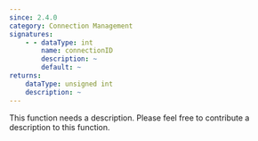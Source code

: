```yaml
---
since: 2.4.0
category: Connection Management
signatures:
    - - dataType: int
        name: connectionID
        description: ~
        default: ~
returns:
    dataType: unsigned int
    description: ~
---
```


This function needs a description. Please feel free to contribute a description to this function.
